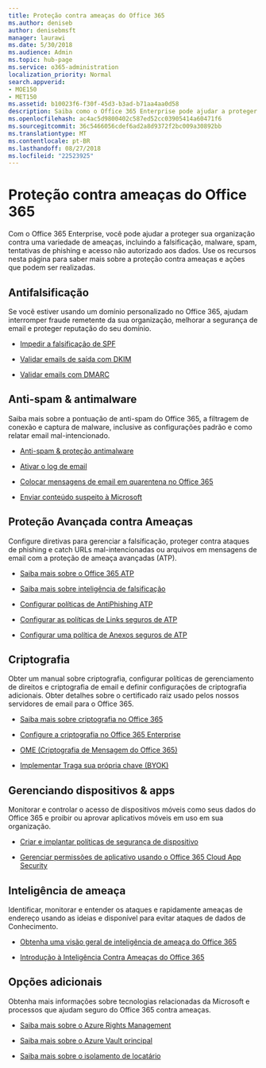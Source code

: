 ```yaml
---
title: Proteção contra ameaças do Office 365
ms.author: deniseb
author: denisebmsft
manager: laurawi
ms.date: 5/30/2018
ms.audience: Admin
ms.topic: hub-page
ms.service: o365-administration
localization_priority: Normal
search.appverid:
- MOE150
- MET150
ms.assetid: b10023f6-f30f-45d3-b3ad-b71aa4aa0d58
description: Saiba como o Office 365 Enterprise pode ajudar a proteger sua organização contra uma variedade de ameaças, incluindo a falsificação, malware, spam, tentativas de phishing e acesso não autorizado aos dados.
ms.openlocfilehash: ac4ac5d9800402c587ed52cc03905414a60471f6
ms.sourcegitcommit: 36c5466056cdef6ad2a8d9372f2bc009a30892bb
ms.translationtype: MT
ms.contentlocale: pt-BR
ms.lasthandoff: 08/27/2018
ms.locfileid: "22523925"
---
```

# <a name="protect-against-threats-in-office-365"></a>Proteção contra ameaças do Office 365

Com o Office 365 Enterprise, você pode ajudar a proteger sua organização contra uma variedade de ameaças, incluindo a falsificação, malware, spam, tentativas de phishing e acesso não autorizado aos dados. Use os recursos nesta página para saber mais sobre a proteção contra ameaças e ações que podem ser realizadas.
  
## <a name="anti-spoofing"></a>Antifalsificação

Se você estiver usando um domínio personalizado no Office 365, ajudam interromper fraude remetente da sua organização, melhorar a segurança de email e proteger reputação do seu domínio.
  
- [Impedir a falsificação de SPF](https://go.microsoft.com/fwlink/?linkid=851943)
    
- [Validar emails de saída com DKIM](https://go.microsoft.com/fwlink/?linkid=851944)
    
- [Validar emails com DMARC](https://go.microsoft.com/fwlink/?linkid=832951)
    
## <a name="anti-spam-amp-anti-malware"></a>Anti-spam &amp; antimalware

Saiba mais sobre a pontuação de anti-spam do Office 365, a filtragem de conexão e captura de malware, inclusive as configurações padrão e como relatar email mal-intencionado.
  
- [Anti-spam &amp; proteção antimalware](anti-spam-and-anti-malware-protection.md)
    
- [Ativar o log de email](https://technet.microsoft.com/en-us/library/dn879651.aspx)
    
- [Colocar mensagens de email em quarentena no Office 365](quarantine-email-messages.md)
    
- [Enviar conteúdo suspeito à Microsoft](https://technet.microsoft.com/en-us/library/dn762129%28v=exchg.150%29.aspx)
    
## <a name="advanced-threat-protection"></a>Proteção Avançada contra Ameaças

Configure diretivas para gerenciar a falsificação, proteger contra ataques de phishing e catch URLs mal-intencionadas ou arquivos em mensagens de email com a proteção de ameaça avançadas (ATP).
  
- [Saiba mais sobre o Office 365 ATP](office-365-atp.md)
    
- [Saiba mais sobre inteligência de falsificação](learn-about-spoof-intelligence.md)
    
- [Configurar políticas de AntiPhishing ATP](set-up-atp-anti-phishing-policies.md)
    
- [Configurar as políticas de Links seguros de ATP](set-up-atp-safe-links-policies.md)
    
- [Configurar uma política de Anexos seguros de ATP](set-up-atp-safe-attachments-policies.md)
    
## <a name="encryption"></a>Criptografia

Obter um manual sobre criptografia, configurar políticas de gerenciamento de direitos e criptografia de email e definir configurações de criptografia adicionais. Obter detalhes sobre o certificado raiz usado pelos nossos servidores de email para o Office 365.
  
- [Saiba mais sobre criptografia no Office 365](encryption.md)
    
- [Configure a criptografia no Office 365 Enterprise](set-up-encryption.md)
    
- [OME (Criptografia de Mensagem do Office 365)](ome.md)
    
- [Implementar Traga sua própria chave (BYOK)](https://docs.microsoft.com/azure/key-vault/key-vault-hsm-protected-keys#implementing-bring-your-own-key-byok-for-azure-key-vault)
    
## <a name="managing-devices-amp-apps"></a>Gerenciando dispositivos &amp; apps

Monitorar e controlar o acesso de dispositivos móveis como seus dados do Office 365 e proibir ou aprovar aplicativos móveis em uso em sua organização.
  
- [Criar e implantar políticas de segurança de dispositivo](https://support.office.com/article/d310f556-8bfb-497b-9bd7-fe3c36ea2fd6)
    
- [Gerenciar permissões de aplicativo usando o Office 365 Cloud App Security](manage-app-permissions-in-ocas.md)
    
## <a name="threat-intelligence"></a>Inteligência de ameaça

Identificar, monitorar e entender os ataques e rapidamente ameaças de endereço usando as ideias e disponível para evitar ataques de dados de Conhecimento.
  
- [Obtenha uma visão geral de inteligência de ameaça do Office 365](office-365-ti.md)
    
- [Introdução à Inteligência Contra Ameaças do Office 365](get-started-with-ti.md)
    
## <a name="additional-options"></a>Opções adicionais

Obtenha mais informações sobre tecnologias relacionadas da Microsoft e processos que ajudam seguro do Office 365 contra ameaças.
  
- [Saiba mais sobre o Azure Rights Management](https://docs.microsoft.com/information-protection/understand-explore/what-is-azure-rms)
    
- [Saiba mais sobre o Azure Vault principal](https://docs.microsoft.com/azure/key-vault/)
    
- [Saiba mais sobre o isolamento de locatário](http://download.microsoft.com/download/3/F/0/3F0420A2-657B-44B6-B21E-D7BD98A94390/Tenant%20Isolation%20in%20Office%20365.pdf)
    

